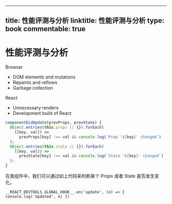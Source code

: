 
---
title: 性能评测与分析
linktitle: 性能评测与分析
type: book
commentable: true
---

# 性能评测与分析

Browser

- DOM elements and mutations
- Repaints and reflows
- Garbage collection

React

- Unnecessary renders
- Development build of React

```js
componentDidUpdate(prevProps, prevState) {
  Object.entries(this.props || {}).forEach(
    ([key, val]) =>
      prevProps[key] !== val && console.log(`Prop '${key}' changed`)
  );
  Object.entries(this.state || {}).forEach(
    ([key, val]) =>
      prevState[key] !== val && console.log(`State '${key}' changed`)
  );
}
```

在类组件中，我们可以通过如上代码来判断某个 Props 或者 State 是否发生变化。

```
__REACT_DEVTOOLS_GLOBAL_HOOK__.on('update', (e) => { console.log('Updated', e) })
```

    